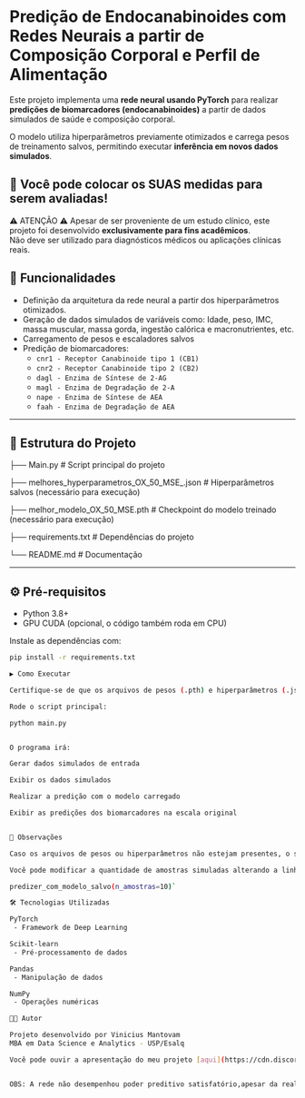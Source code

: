 # Predição de Endocanabinoides com Redes Neurais a partir de Composição Corporal e Perfil de Alimentação

Este projeto implementa uma **rede neural usando PyTorch** para realizar **predições de biomarcadores (endocanabinoides)** a partir de dados simulados de saúde e composição corporal.  

O modelo utiliza hiperparâmetros previamente otimizados e carrega pesos de treinamento salvos, permitindo executar **inferência em novos dados simulados**.

## 🚀 Você pode colocar os SUAS medidas para serem avaliadas!

 ⚠️ ATENÇÃO ⚠️ Apesar de ser proveniente de um estudo clínico, este projeto foi desenvolvido **exclusivamente para fins acadêmicos**.  
 Não deve ser utilizado para diagnósticos médicos ou aplicações clínicas reais.


## 🚀 Funcionalidades

- Definição da arquitetura da rede neural a partir dos hiperparâmetros otimizados.  
- Geração de dados simulados de variáveis como:
Idade, peso, IMC, massa muscular, massa gorda, ingestão calórica e macronutrientes, etc.  
- Carregamento de pesos e escaladores salvos 
- Predição de biomarcadores:  
  - `cnr1 - Receptor Canabinoide tipo 1 (CB1)`  
  - `cnr2 - Receptor Canabinoide tipo 2 (CB2)`  
  - `dagl - Enzima de Síntese de 2-AG`  
  - `magl - Enzima de Degradação de 2-A`  
  - `nape - Enzima de Síntese de AEA`  
  - `faah - Enzima de Degradação de AEA`

---

## 📂 Estrutura do Projeto



├── Main.py # Script principal do projeto

├── melhores_hyperparametros_OX_50_MSE_.json # Hiperparâmetros salvos (necessário para execução)

├── melhor_modelo_OX_50_MSE.pth # Checkpoint do modelo treinado (necessário para execução)

├── requirements.txt # Dependências do projeto

└── README.md # Documentação


---

## ⚙️ Pré-requisitos

- Python 3.8+
- GPU CUDA (opcional, o código também roda em CPU)

Instale as dependências com:

```bash
pip install -r requirements.txt

▶️ Como Executar

Certifique-se de que os arquivos de pesos (.pth) e hiperparâmetros (.json) estejam no mesmo diretório do script.

Rode o script principal:

python main.py


O programa irá:

Gerar dados simulados de entrada

Exibir os dados simulados

Realizar a predição com o modelo carregado

Exibir as predições dos biomarcadores na escala original


📌 Observações

Caso os arquivos de pesos ou hiperparâmetros não estejam presentes, o script exibirá um erro informando quais arquivos estão faltando.

Você pode modificar a quantidade de amostras simuladas alterando a linha no final do script:

predizer_com_modelo_salvo(n_amostras=10)`

🛠️ Tecnologias Utilizadas

PyTorch
 - Framework de Deep Learning

Scikit-learn
 - Pré-processamento de dados

Pandas
 - Manipulação de dados

NumPy
 - Operações numéricas

👨‍💻 Autor

Projeto desenvolvido por Vinicius Mantovam
MBA em Data Science e Analytics - USP/Esalq

Você pode ouvir a apresentação do meu projeto [aqui](https://cdn.discordapp.com/attachments/623300452552802305/1411083495006015669/Projeto_mestrado_Vinicius_Mantovam_USP.mp3).


OBS: A rede não desempenhou poder preditivo satisfatório,apesar da realização de engenharia das features e tratamento dos dados. O que é esperado em um ecossiteama complexo como o corpo humano!